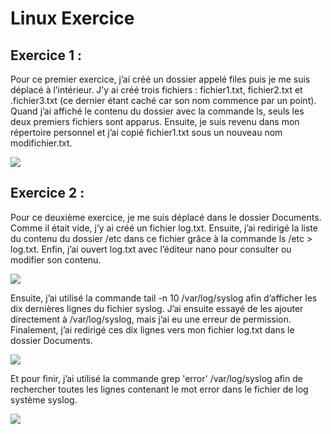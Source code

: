 # Linux Exercice

## Exercice 1 :

Pour ce premier exercice, j’ai créé un dossier appelé files puis je me suis déplacé à l’intérieur. J’y ai créé trois fichiers : fichier1.txt, fichier2.txt et .fichier3.txt (ce dernier étant caché car son nom commence par un point). Quand j’ai affiché le contenu du dossier avec la commande ls, seuls les deux premiers fichiers sont apparus. Ensuite, je suis revenu dans mon répertoire personnel et j’ai copié fichier1.txt sous un nouveau nom modifichier.txt.

<img src="/Linux-poste-client/linuxscreen/Ex1 -débutant.png">

## Exercice 2 :

Pour ce deuxième exercice, je me suis déplacé dans le dossier Documents. Comme il était vide, j’y ai créé un fichier log.txt. Ensuite, j’ai redirigé la liste du contenu du dossier /etc dans ce fichier grâce à la commande ls /etc > log.txt. Enfin, j’ai ouvert log.txt avec l’éditeur nano pour consulter ou modifier son contenu.

<img src="/Linux-poste-client/linuxscreen/Ex2 -débutant.png">

Ensuite, j’ai utilisé la commande tail -n 10 /var/log/syslog afin d’afficher les dix dernières lignes du fichier syslog. J’ai ensuite essayé de les ajouter directement à /var/log/syslog, mais j’ai eu une erreur de permission. Finalement, j’ai redirigé ces dix lignes vers mon fichier log.txt dans le dossier Documents.

<img src="/Linux-poste-client/linuxscreen/Ex2 - débutant (2).png">

Et pour finir, j’ai utilisé la commande grep 'error' /var/log/syslog afin de rechercher toutes les lignes contenant le mot error dans le fichier de log système syslog.

<img src="/Linux-poste-client/linuxscreen/Ex2 - débutant (3).png">
